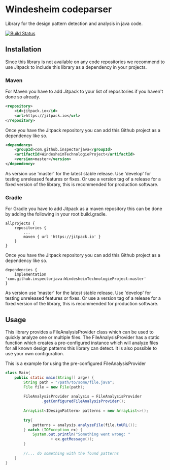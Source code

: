 # Windesheim codeparser
Library for the design pattern detection and analysis in java code.

[![Build Status](https://travis-ci.org/inspectorjava/WindesheimTechnologieProject.svg?branch=master)](https://travis-ci.org/inspectorjava/WindesheimTechnologieProject)

## Installation
Since this library is not available on any code repositories we recommend to use Jitpack to include this library as a dependency in your projects.
### Maven
For Maven you have to add Jitpack to your list of repositories if you haven't done so already.
```xml
<repository>
    <id>jitpack.io</id>
    <url>https://jitpack.io</url>
</repository>
```

Once you have the Jitpack repository you can add this Github project as a dependency like so.
```xml
<dependency>
    <groupId>com.github.inspectorjava</groupId>
    <artifactId>WindesheimTechnologieProject</artifactId>
    <version>master</version>
</dependency>
```
As version use 'master' for the latest stable release. Use 'develop' for testing unreleased features or fixes.
Or use a version tag of a release for a fixed version of the library, this is recommended for production software.

### Gradle
For Gradle you have to add Jitpack as a maven repository this can be done by adding the following in your root build.gradle.
```
allprojects {
    repositories {
        ...
        maven { url 'https://jitpack.io' }
    }
}
```

Once you have the Jitpack repository you can add this Github project as a dependency like so.
```
dependencies {
    implementation 'com.github.inspectorjava:WindesheimTechnologieProject:master'
}
```
As version use 'master' for the latest stable release. Use 'develop' for testing unreleased features or fixes.
Or use a version tag of a release for a fixed version of the library, this is recommended for production software.

## Usage
This library provides a FileAnalysisProvider class which can be used to quickly analyze one or multiple files.
The FileAnalysisProvider has a static function which creates a pre-configured instance which will analyze files for all known design patterns this library can detect.
It is also possible to use your own configuration.

This is a example for using the pre-configured FileAnalysisProvider
```java
class Main{
    public static main(String[] argv) {
        String path = "/path/to/some/file.java";
        File file = new File(path);
        
        FileAnalysisProvider analysis = FileAnalysisProvider
                .getConfiguredFileAnalysisProvider();
        
        ArrayList<IDesignPattern> patterns = new ArrayList<>();
        
        try{
            patterns = analysis.analyzeFile(file.toURL());
        } catch (IOException ex) {
            System.out.println("Something went wrong: "
                    + ex.getMessage());
        }
        
        //... do something with the found patterns
    }
}
```